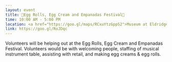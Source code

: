 ```yaml
---
layout: event
title: 🍳Egg Rolls, Egg Cream and Empanadas Festival🍳
time: 10:00 AM - 5:00 PM
location: <a href="https://goo.gl/maps/RCxuYtzGppS2">Museum at Eldridge Street</a>, Manhattan
link: https://goo.gl/RoJDqc 
---
```

Volunteers will be helping out at the Egg Rolls, Egg Cream and Empanadas Festival. Volunteers would be with welcoming people, staffing of musical instrument table, assisting with retail, and making egg creams & egg rolls.